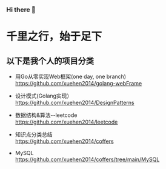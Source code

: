 ### Hi there 👋

<!--
**xuehen2014/xuehen2014** is a ✨ _special_ ✨ repository because its `README.md` (this file) appears on your GitHub profile.

Here are some ideas to get you started:

- 🔭 I’m currently working on ...
- 🌱 I’m currently learning ...
- 👯 I’m looking to collaborate on ...
- 🤔 I’m looking for help with ...
- 💬 Ask me about ...
- 📫 How to reach me: ...
- 😄 Pronouns: ...
- ⚡ Fun fact: ...
-->
# 千里之行，始于足下

以下是我个人的项目分类
----------- 
- 用Go从零实现Web框架(one day, one branch)  
https://github.com/xuehen2014/golang-webFrame

- 设计模式(Golang实现）  
https://github.com/xuehen2014/DesignPatterns
  
- 数据结构&算法--leetcode  
https://github.com/xuehen2014/leetcode

- 知识点分类总结  
https://github.com/xuehen2014/coffers
  
- MySQL  
https://github.com/xuehen2014/coffers/tree/main/MySQL

